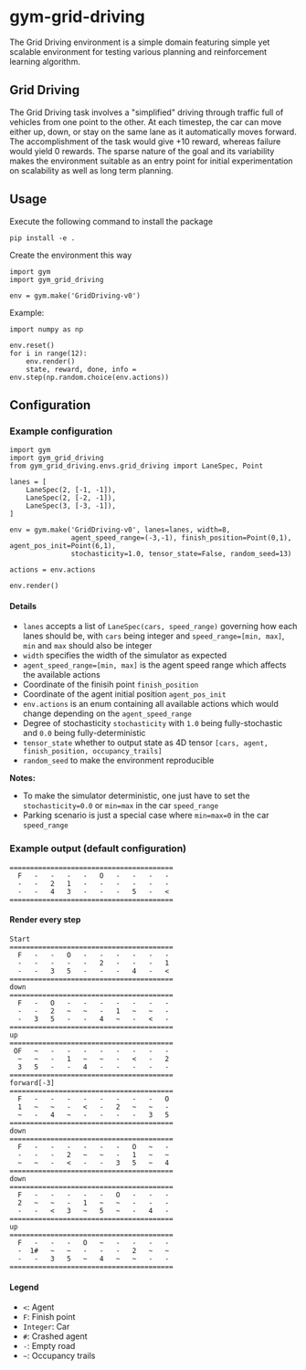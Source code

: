 # gym-grid-driving

The Grid Driving environment is a simple domain featuring simple yet scalable environment for testing various planning and reinforcement learning algorithm.

## Grid Driving

The Grid Driving task involves a "simplified" driving through traffic full of vehicles from one point to the other. At each timestep, the car can move either up, down, or stay on the same lane as it automatically moves forward. The accomplishment of the task would give +10 reward, whereas failure would yield 0 rewards. The sparse nature of the goal and its variability makes the environment suitable as an entry point for initial experimentation on scalability as well as long term planning.

## Usage

Execute the following command to install the package
```
pip install -e .
```

Create the environment this way
```
import gym
import gym_grid_driving

env = gym.make('GridDriving-v0')
```

Example:
```
import numpy as np

env.reset()
for i in range(12):
    env.render()
    state, reward, done, info = env.step(np.random.choice(env.actions))
```

## Configuration

### Example configuration
```
import gym
import gym_grid_driving
from gym_grid_driving.envs.grid_driving import LaneSpec, Point

lanes = [
    LaneSpec(2, [-1, -1]),
    LaneSpec(2, [-2, -1]),
    LaneSpec(3, [-3, -1]),
]

env = gym.make('GridDriving-v0', lanes=lanes, width=8, 
               agent_speed_range=(-3,-1), finish_position=Point(0,1), agent_pos_init=Point(6,1),
               stochasticity=1.0, tensor_state=False, random_seed=13)

actions = env.actions

env.render()
```

#### Details

* `lanes` accepts a list of `LaneSpec(cars, speed_range)` governing how each lanes should be, with `cars` being integer and `speed_range=[min, max]`, `min` and `max` should also be integer
* `width` specifies the width of the simulator as expected
* `agent_speed_range=[min, max]` is the agent speed range which affects the available actions
* Coordinate of the finisih point `finish_position` 
* Coordinate of the agent initial position `agent_pos_init`
* `env.actions` is an enum containing all available actions which would change depending on the `agent_speed_range`
* Degree of stochasticity `stochasticity` with `1.0` being fully-stochastic and `0.0` being fully-deterministic
* `tensor_state` whether to output state as 4D tensor `[cars, agent, finish_position, occupancy_trails]`
* `random_seed` to make the environment reproducible

**Notes:** 

* To make the simulator deterministic, one just have to set the `stochasticity=0.0` or `min=max` in the car `speed_range`
* Parking scenario is just a special case where `min=max=0` in the car `speed_range`

### Example output (default configuration)
```
========================================
  F   -   -   -   -   O   -   -   -   -
  -   -   2   1   -   -   -   -   -   -
  -   -   4   3   -   -   -   5   -   <
========================================
```

#### Render every step
```
Start
========================================
  F   -   -   O   -   -   -   -   -   -
  -   -   -   -   -   2   -   -   -   1
  -   -   3   5   -   -   -   4   -   <
========================================
down
========================================
  F   -   O   -   -   -   -   -   -   -
  -   -   2   ~   ~   -   1   ~   ~   -
  -   3   5   -   -   4   ~   -   <   -
========================================
up
========================================
 OF   ~   -   -   -   -   -   -   -   -
  ~   ~   -   1   ~   ~   -   <   -   2
  3   5   -   -   4   -   -   -   -   -
========================================
forward[-3]
========================================
  F   -   -   -   -   -   -   -   -   O
  1   ~   ~   -   <   -   2   ~   ~   -
  ~   -   4   ~   -   -   -   -   3   5
========================================
down
========================================
  F   -   -   -   -   -   -   O   ~   -
  -   -   -   2   ~   ~   -   1   ~   ~
  ~   ~   -   <   -   -   3   5   ~   4
========================================
down
========================================
  F   -   -   -   -   -   O   -   -   -
  2   ~   ~   -   1   ~   ~   -   -   -
  -   -   <   3   ~   5   ~   -   4   -
========================================
up
========================================
  F   -   -   -   O   ~   -   -   -   -
  -  1#   ~   ~   -   -   -   2   ~   ~
  -   -   3   5   ~   4   ~   ~   -   -
========================================
```

#### Legend

* `<`: Agent
* `F`: Finish point
* `Integer`: Car
* `#`: Crashed agent
* `-`: Empty road
* `~`: Occupancy trails